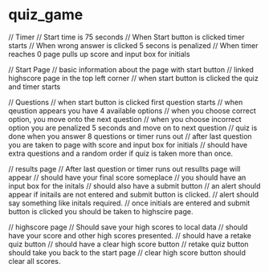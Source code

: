 # quiz_game

// Timer
// Start time is 75 seconds
// When Start button is clicked timer starts
// When wrong answer is clicked 5 secons is penalized
// When timer reaches 0 page pulls up score and input box for initials

// Start Page
// basic information about the page with start button
// linked highscore page in the top left corner
// when start button is clicked the quiz and timer starts

// Questions
// when start button is clicked first question starts
// when qeustion appears you have 4 available options
// when you choose correct option, you move onto the next question
// when you choose incorrect option you are penalized 5 seconds and move on to next question
// quiz is done when you answer 8 questions or timer runs out
// after last question you are taken to page with score and input box for initials
// should have extra questions and a random order if quiz is taken more than once.

// results page
// After last question or timer runs out resullts page will appear
// should have your final score someplace
// you should have an input box for the initals
// should also have a submit button
// an alert should appear if initails are not entered and submit button is clicked.
// alert should say something like initals required.
// once initials are entered and submit button is clicked you should be taken to highscire page.

// highscore page
// Should save your high scores to local data
// should have your score and other high scores presented.
// should have a retake quiz button
// should have a clear high score button
// retake quiz button should take you back to the start page
// clear high score button should clear all scores.